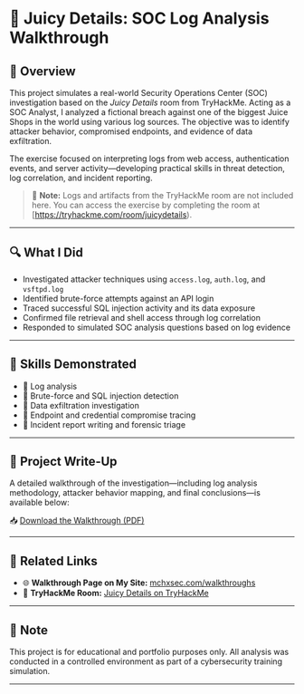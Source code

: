 # 🧪 Juicy Details: SOC Log Analysis Walkthrough

## 📌 Overview

This project simulates a real-world Security Operations Center (SOC) investigation based on the *Juicy Details* room from TryHackMe. Acting as a SOC Analyst, I analyzed a fictional breach against one of the biggest Juice Shops in the world using various log sources. The objective was to identify attacker behavior, compromised endpoints, and evidence of data exfiltration.

The exercise focused on interpreting logs from web access, authentication events, and server activity—developing practical skills in threat detection, log correlation, and incident reporting.

> 🔐 **Note:** Logs and artifacts from the TryHackMe room are not included here. You can access the exercise by completing the room at [https://tryhackme.com/room/juicydetails).

---

## 🔍 What I Did

- Investigated attacker techniques using `access.log`, `auth.log`, and `vsftpd.log`
- Identified brute-force attempts against an API login
- Traced successful SQL injection activity and its data exposure
- Confirmed file retrieval and shell access through log correlation
- Responded to simulated SOC analysis questions based on log evidence

---

## 🧠 Skills Demonstrated

- 🔹 Log analysis 
- 🔹 Brute-force and SQL injection detection
- 🔹 Data exfiltration investigation
- 🔹 Endpoint and credential compromise tracing
- 🔹 Incident report writing and forensic triage

---

## 📄 Project Write-Up

A detailed walkthrough of the investigation—including log analysis methodology, attacker behavior mapping, and final conclusions—is available below:

📥 [Download the Walkthrough (PDF)](./Juicy%20Details%20Walkthrough.pdf)

---

## 🔗 Related Links

- 🌐 **Walkthrough Page on My Site:** [mchxsec.com/walkthroughs](https://mchxsec.com/walkthroughs)
- 🧩 **TryHackMe Room:** [Juicy Details on TryHackMe](https://tryhackme.com/room/juicydetails)

---

## 🧾 Note

This project is for educational and portfolio purposes only. All analysis was conducted in a controlled environment as part of a cybersecurity training simulation.

---

